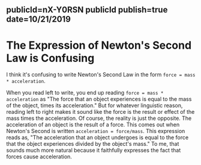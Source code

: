 publicId=nX-Y0RSN
publicId
publish=true
date=10/21/2019
---
# The Expression of Newton's Second Law is Confusing

I think it's confusing to write Newton's Second Law in the form `force = mass * acceleration`.

When you read left to write, you end up reading `force = mass * acceleration` as "The force that an object experiences is equal to the mass of the object, times its acceleration." But for whatever linguistic reason, reading left to right makes it sound like the force is the result or effect of the mass times the acceleration. Of course, the reality is just the opposite. The acceleration of an object is the result of a force. This comes out when Newton's Second is written `acceleration = force/mass`. This expression reads as, "The acceleration that an object undergoes is equal to the force that the object experiences divided by the object's mass." To me, that sounds much more natural because it faithfully expresses the fact that forces cause acceleration.
